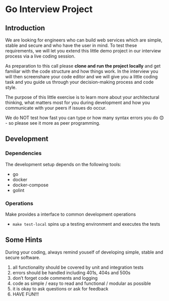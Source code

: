 # Go Interview Project

## Introduction

We are looking for engineers who can build web services which are simple, stable and secure and who have the user in mind. To test these requirements, we will let you extend this little demo project in our interview process via a live coding session.

As preparation to this call please <b>clone and run the project locally</b> and get familiar with the code structure and how things work. In the interview you will then screenshare your code editor and we will give you a little coding task and you guide us through your decision-making process and code style.

The purpose of this little exercise is to learn more about your architectural thinking, what matters most for you during development and how you communicate with your peers if issues do occur.

We do NOT test how fast you can type or how many syntax errors you do 😊 - so please see it more as peer programming.

## Development

### Dependencies

The development setup depends on the following tools:

- go
- docker
- docker-compose
- golint

### Operations

Make provides a interface to common development operations

- `make test-local` spins up a testing environment and executes the tests



##  Some Hints
During your coding, always remind youself of developing simple, stable and secure software.

1. all functionality should be covered by unit and integration tests
2. errors should be handled including 401s, 404s and 500s
3. don’t forget code comments and logging
4. code as simple / easy to read and functional / modular as possible
5. it is okay to ask questions or ask for feedback
5. HAVE FUN!!!
